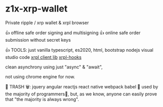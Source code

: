 # z1x-xrp-wallet
Private ripple / xrp wallet & xrpl browser

👍 offline safe order signing and multisigning
👍 online safe order submission without secret keys

👍 TOOLS:
just vanilla typescript, es2020, html, bootstrap
nodejs
visual studio code
[xrpl client lib](https://xrpl.org/)
[xrpl-hooks](http://hooks.xrpl.org)

clean asynchrony using just "async" & "await", 

not using chrome engine for now.



💩 TRASH 🗑:
jquery angular reactjs react native webpack babel 💩
used by the majority of programmers💩, 
but, as we know, anyone can easily prove that 
"the majority is always wrong".



